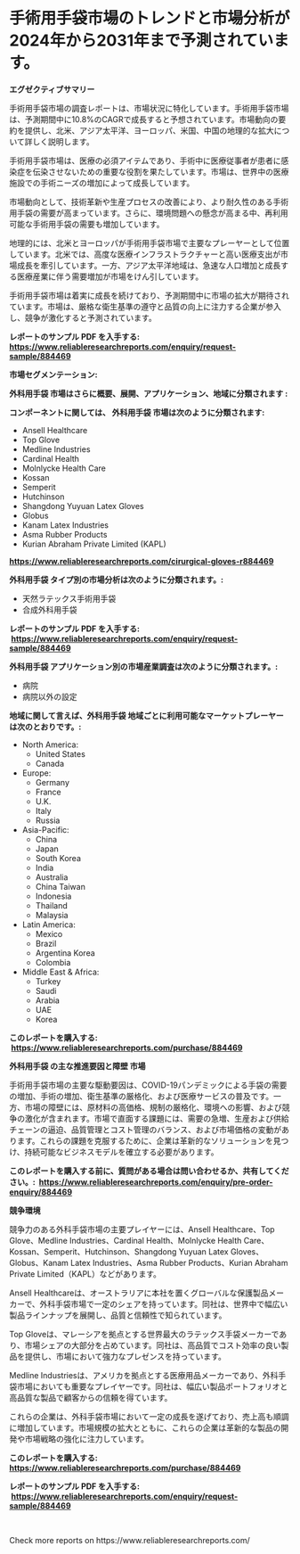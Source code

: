 <p><h1>手術用手袋市場のトレンドと市場分析が2024年から2031年まで予測されています。</h1></p><p><strong>エグゼクティブサマリー</strong></p>
<p><p>手術用手袋市場の調査レポートは、市場状況に特化しています。手術用手袋市場は、予測期間中に10.8%のCAGRで成長すると予想されています。市場動向の要約を提供し、北米、アジア太平洋、ヨーロッパ、米国、中国の地理的な拡大について詳しく説明します。</p><p>手術用手袋市場は、医療の必須アイテムであり、手術中に医療従事者が患者に感染症を伝染させないための重要な役割を果たしています。市場は、世界中の医療施設での手術ニーズの増加によって成長しています。</p><p>市場動向として、技術革新や生産プロセスの改善により、より耐久性のある手術用手袋の需要が高まっています。さらに、環境問題への懸念が高まる中、再利用可能な手術用手袋の需要も増加しています。</p><p>地理的には、北米とヨーロッパが手術用手袋市場で主要なプレーヤーとして位置しています。北米では、高度な医療インフラストラクチャーと高い医療支出が市場成長を牽引しています。一方、アジア太平洋地域は、急速な人口増加と成長する医療産業に伴う需要増加が市場をけん引しています。</p><p>手術用手袋市場は着実に成長を続けており、予測期間中に市場の拡大が期待されています。市場は、厳格な衛生基準の遵守と品質の向上に注力する企業が参入し、競争が激化すると予測されています。</p></p>
<p><strong>レポートのサンプル PDF を入手する: <a href="https://www.reliableresearchreports.com/enquiry/request-sample/884469">https://www.reliableresearchreports.com/enquiry/request-sample/884469</a></strong></p>
<p><strong>市場セグメンテーション:</strong></p>
<p><strong> 外科用手袋 市場はさらに概要、展開、アプリケーション、地域に分類されます :</strong></p>
<p><strong>コンポーネントに関しては、 外科用手袋 市場は次のように分類されます: &nbsp;</strong></p>
<p><ul><li>Ansell Healthcare</li><li>Top Glove</li><li>Medline Industries</li><li>Cardinal Health</li><li>Molnlycke Health Care</li><li>Kossan</li><li>Semperit</li><li>Hutchinson</li><li>Shangdong Yuyuan Latex Gloves</li><li>Globus</li><li>Kanam Latex Industries</li><li>Asma Rubber Products</li><li>Kurian Abraham Private Limited (KAPL)</li></ul></p>
<p><strong><a href="https://www.reliableresearchreports.com/cirurgical-gloves-r884469">https://www.reliableresearchreports.com/cirurgical-gloves-r884469</a></strong></p>
<p><strong> 外科用手袋 タイプ別の市場分析は次のように分類されます。:</strong></p>
<p><ul><li>天然ラテックス手術用手袋</li><li>合成外科用手袋</li></ul></p>
<p><strong>レポートのサンプル PDF を入手する: &nbsp;<a href="https://www.reliableresearchreports.com/enquiry/request-sample/884469">https://www.reliableresearchreports.com/enquiry/request-sample/884469</a></strong></p>
<p><strong> 外科用手袋 アプリケーション別の市場産業調査は次のように分類されます。:</strong></p>
<p><ul><li>病院</li><li>病院以外の設定</li></ul></p>
<p><strong>地域に関して言えば、外科用手袋 地域ごとに利用可能なマーケットプレーヤーは次のとおりです。:</strong></p>
<p><ul>
    <li>
        North America:
        <ul>
            <li>United States</li>
            <li>Canada</li>
        </ul>
    </li>
    <li>
        Europe:
        <ul>
            <li>Germany</li>
            <li>France</li>
            <li>U.K.</li>
            <li>Italy</li>
            <li>Russia</li>
        </ul>
    </li>
    <li>
        Asia-Pacific:
        <ul>
            <li>China</li>
            <li>Japan</li>
            <li>South Korea</li>
            <li>India</li>
            <li>Australia</li>
            <li>China Taiwan</li>
            <li>Indonesia</li>
            <li>Thailand</li>
            <li>Malaysia</li>
        </ul>
    </li>
    <li>
        Latin America:
        <ul>
            <li>Mexico</li>
            <li>Brazil</li>
            <li>Argentina Korea</li>
            <li>Colombia</li>
        </ul>
    </li>
    <li>
        Middle East & Africa:
        <ul>
            <li>Turkey</li>
            <li>Saudi</li>
            <li>Arabia</li>
            <li>UAE</li>
            <li>Korea</li>
        </ul>
    </li>
    </ul></p>
<p><strong>このレポートを購入する: &nbsp;<a href="https://www.reliableresearchreports.com/purchase/884469">https://www.reliableresearchreports.com/purchase/884469</a></strong></p>
<p><strong>外科用手袋 の主な推進要因と障壁 市場</strong></p>
<p><p>手術用手袋市場の主要な駆動要因は、COVID-19パンデミックによる手袋の需要の増加、手術の増加、衛生基準の厳格化、および医療サービスの普及です。一方、市場の障壁には、原材料の高価格、規制の厳格化、環境への影響、および競争の激化が含まれます。市場で直面する課題には、需要の急増、生産および供給チェーンの逼迫、品質管理とコスト管理のバランス、および市場価格の変動があります。これらの課題を克服するために、企業は革新的なソリューションを見つけ、持続可能なビジネスモデルを確立する必要があります。</p></p>
<p><strong>このレポートを購入する前に、質問がある場合は問い合わせるか、共有してください。:&nbsp; <a href="https://www.reliableresearchreports.com/enquiry/pre-order-enquiry/884469">https://www.reliableresearchreports.com/enquiry/pre-order-enquiry/884469</a></strong></p>
<p><strong>競争環境</strong></p>
<p><p>競争力のある外科手袋市場の主要プレイヤーには、Ansell Healthcare、Top Glove、Medline Industries、Cardinal Health、Molnlycke Health Care、Kossan、Semperit、Hutchinson、Shangdong Yuyuan Latex Gloves、Globus、Kanam Latex Industries、Asma Rubber Products、Kurian Abraham Private Limited（KAPL）などがあります。</p><p>Ansell Healthcareは、オーストラリアに本社を置くグローバルな保護製品メーカーで、外科手袋市場で一定のシェアを持っています。同社は、世界中で幅広い製品ラインナップを展開し、品質と信頼性で知られています。</p><p>Top Gloveは、マレーシアを拠点とする世界最大のラテックス手袋メーカーであり、市場シェアの大部分を占めています。同社は、高品質でコスト効率の良い製品を提供し、市場において強力なプレゼンスを持っています。</p><p>Medline Industriesは、アメリカを拠点とする医療用品メーカーであり、外科手袋市場においても重要なプレイヤーです。同社は、幅広い製品ポートフォリオと高品質な製品で顧客からの信頼を得ています。</p><p>これらの企業は、外科手袋市場において一定の成長を遂げており、売上高も順調に増加しています。市場規模の拡大とともに、これらの企業は革新的な製品の開発や市場戦略の強化に注力しています。</p></p>
<p><strong>このレポートを購入する: &nbsp; <a href="https://www.reliableresearchreports.com/purchase/884469">https://www.reliableresearchreports.com/purchase/884469</a></strong></p>
<p><strong>レポートのサンプル PDF を入手する: &nbsp;<a href="https://www.reliableresearchreports.com/enquiry/request-sample/884469">https://www.reliableresearchreports.com/enquiry/request-sample/884469</a></strong><strong></strong></p>
<p>&nbsp;</p>
<p>Check more reports on https://www.reliableresearchreports.com/</p>